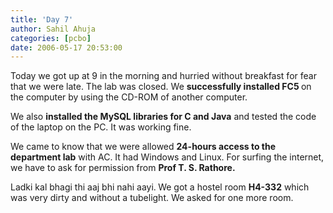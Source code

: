 ```yaml
---
title: 'Day 7'
author: Sahil Ahuja
categories: [pcbo]
date: 2006-05-17 20:53:00
---
```


Today we got up at 9 in the morning and hurried without breakfast for fear that we were late. The lab was closed. We <span style="font-weight:bold;">successfully installed FC5 </span>on the computer by using the CD-ROM of another computer.

We also <span style="font-weight:bold;">installed the MySQL libraries for C and Java</span> and tested the code of the laptop on the PC. It was working fine.

We came to know that we were allowed <span style="font-weight:bold;">24-hours access to the department lab</span>  with AC. It had Windows and Linux. For surfing the internet, we have to ask for permission from <span style="font-weight:bold;">Prof T. S. Rathore.

</span>Ladki kal bhagi thi aaj bhi nahi aayi.<span style="font-weight:bold;">
</span>
We got a hostel room <span style="font-weight:bold;">H4-332</span> which was very dirty and without a tubelight. We asked for one more room.